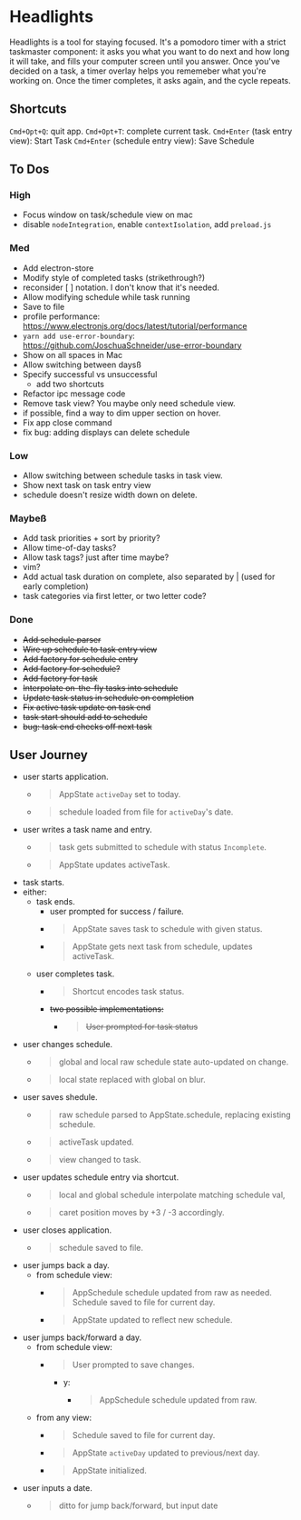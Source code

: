 # Headlights

Headlights is a tool for staying focused. It's a pomodoro timer with a strict taskmaster component: it asks you what you want to do next and how long it will take, and fills your computer screen until you answer. Once you've decided on a task, a timer overlay helps you rememeber what you're working on. Once the timer completes, it asks again, and the cycle repeats.

## Shortcuts

`Cmd+Opt+Q`: quit app.
`Cmd+Opt+T`: complete current task.
`Cmd+Enter` (task entry view): Start Task
`Cmd+Enter` (schedule entry view): Save Schedule

## To Dos

### High

- Focus window on task/schedule view on mac
- disable `nodeIntegration`, enable `contextIsolation`, add `preload.js`

### Med

- Add electron-store
- Modify style of completed tasks (strikethrough?)
- reconsider [ ] notation. I don't know that it's needed.
- Allow modifying schedule while task running
- Save to file
- profile performance: https://www.electronjs.org/docs/latest/tutorial/performance
- `yarn add use-error-boundary`: https://github.com/JoschuaSchneider/use-error-boundary
- Show on all spaces in Mac
- Allow switching between daysß
- Specify successful vs unsuccessful
  - add two shortcuts
- Refactor ipc message code
- Remove task view? You maybe only need schedule view.
- if possible, find a way to dim upper section on hover.
- Fix app close command
- fix bug: adding displays can delete schedule

### Low

- Allow switching between schedule tasks in task view.
- Show next task on task entry view
- schedule doesn't resize width down on delete.

### Maybeß

- Add task priorities + sort by priority?
- Allow time-of-day tasks?
- Allow task tags? just after time maybe?
- vim?
- Add actual task duration on complete, also separated by | (used for early completion)
- task categories via first letter, or two letter code?

### Done

- ~~Add schedule parser~~
- ~~Wire up schedule to task entry view~~
- ~~Add factory for schedule entry~~
- ~~Add factory for schedule?~~
- ~~Add factory for task~~
- ~~Interpolate on-the-fly tasks into schedule~~
- ~~Update task status in schedule on completion~~
- ~~Fix active task update on task end~~
- ~~task start should add to schedule~~
- ~~bug: task end checks off next task~~

## User Journey

- user starts application.
  - > AppState `activeDay` set to today.
  - > schedule loaded from file for `activeDay`'s date.
- user writes a task name and entry.
  - > task gets submitted to schedule with status `Incomplete`.
  - > AppState updates activeTask.
- task starts.
- either:
  - task ends.
    - user prompted for success / failure.
    - > AppState saves task to schedule with given status.
    - > AppState gets next task from schedule, updates activeTask.
  - user completes task.
    - > Shortcut encodes task status.
    - ~~two possible implementations:~~
      - > ~~User prompted for task status~~
- user changes schedule.
  - > global and local raw schedule state auto-updated on change.
  - > local state replaced with global on blur.
- user saves shedule.
  - > raw schedule parsed to AppState.schedule, replacing existing schedule.
  - > activeTask updated.
  - > view changed to task.
- user updates schedule entry via shortcut.
  - > local and global schedule interpolate matching schedule val,
  - > caret position moves by +3 / -3 accordingly.
- user closes application.
  - > schedule saved to file.
- user jumps back a day.
  - from schedule view:
    - > AppSchedule schedule updated from raw as needed. Schedule saved to file for current day.
    - > AppState updated to reflect new schedule.
- user jumps back/forward a day.
  - from schedule view:
    - > User prompted to save changes.
      - y:
        - > AppSchedule schedule updated from raw.
  - from any view:
    - > Schedule saved to file for current day.
    - > AppState `activeDay` updated to previous/next day.
    - > AppState initialized.
- user inputs a date.
  - > ditto for jump back/forward, but input date
